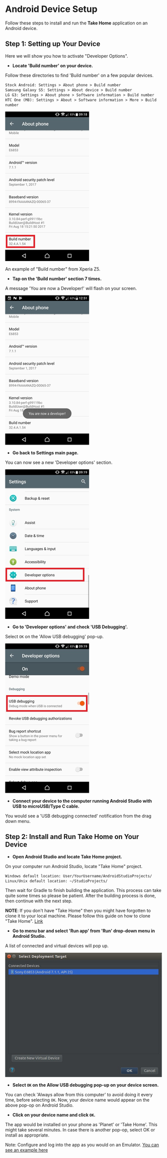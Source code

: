 # Android Device Setup

Follow these steps to install and run the **Take Home** application on an Android device.

## Step 1: Setting up Your Device

Here we will show you how to activate "Developer Options".

* __Locate 'Build number' on your device.__

Follow these directories to find 'Build number' on a few popular devices.

    Stock Android: Settings > About phone > Build number
    Samsung Galaxy S5: Settings > About device > Build number
    LG G3: Settings > About phone > Software information > Build number
    HTC One (M8): Settings > About > Software information > More > Build number

![BuildNumber](images/rbts-device-build-number.jpg)

An example of "Build number" from Xperia Z5.

* __Tap on the 'Build number' section 7 times.__

A message 'You are now a Developer!' will flash on your screen.

![NowDeveloper](images/rbts-device-now-a-developer.jpg)

* __Go back to Settings main page.__

You can now see a new 'Developer options' section.

![DeveloperOptions](images/rbts-device-developer-options.jpg)

* __Go to 'Developer options' and check 'USB Debugging'.__

Select `OK` on the 'Allow USB debugging' pop-up.

![Debug](images/rbts-device-usb-debug-enable.jpg)

* __Connect your device to the computer running Android Studio with USB to microUSB/Type C cable.__

You would see a 'USB debugging connected' notification from the drag down menu.

## Step 2: Install and Run Take Home on Your Device

* __Open Android Studio and locate Take Home project.__

On your computer run Android Studio, locate "Take Home" project.

    Windows default location: User/YourUsername/AndroidStudioProjects/
    Linux/Unix default location: ~/StudioProjects/

Then wait for Gradle to finish building the application. This process can take quite some times so please be patient. After the building process is done, then continue with the next step.

**NOTE**: If you don't have "Take Home" then you might have forgotten to clone it to your local machine. Please follow this guide on how to clone "Take Home". [Link]()

* __Go to menu bar and select 'Run app' from 'Run' drop-down menu in Android Studio.__

A list of connected and virtual devices will pop up.

![ListsOfDevices](images/rbts-android-select-deployment-target.jpg)


* __Select `OK` on the Allow USB debugging pop-up on your device screen.__

You can check 'Always allow from this computer' to avoid doing it every time, before selecting `OK`. Now, your device name would appear on the above pop-op on Android Studio.

* __Click on your device name and click `OK`.__

The app would be installed on your phone as 'Planet' or 'Take Home'. This might take several minutes. In case there is another pop-op, select OK or install as appropriate.

Note: Configure and log into the app as you would on an Emulator. [You can see an example here](rbts-takehome-emulator-setup.md#Logging_in_on_Android_Emulator)
